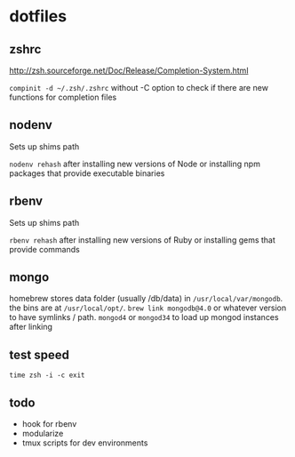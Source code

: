 # dotfiles

## zshrc
http://zsh.sourceforge.net/Doc/Release/Completion-System.html

`compinit -d ~/.zsh/.zshrc` without -C option to check if there are new functions for completion files

## nodenv
Sets up shims path

`nodenv rehash` after installing new versions of Node or installing npm packages that provide executable binaries

## rbenv
Sets up shims path

`rbenv rehash` after installing new versions of Ruby or installing gems that provide commands

## mongo
homebrew stores data folder (usually /db/data) in `/usr/local/var/mongodb`.
the bins are at `/usr/local/opt/`.
`brew link mongodb@4.0` or whatever version to have symlinks / path.
`mongod4` or `mongod34` to load up mongod instances after linking

## test speed
`time zsh -i -c exit`

## todo
 - hook for rbenv
 - modularize
 - tmux scripts for dev environments
